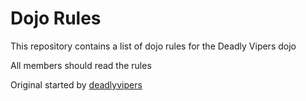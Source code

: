 Dojo Rules
==========

This repository contains a list of dojo rules for the Deadly Vipers dojo

All members should read the rules

Original started by [deadlyvipers](https://github.com/deadlyvipers)
